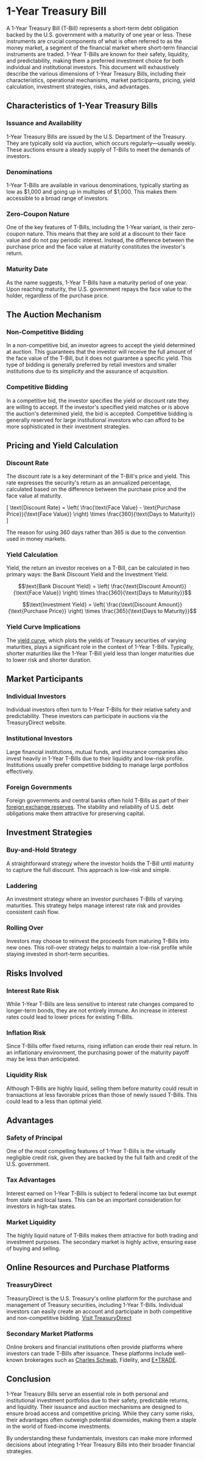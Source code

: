 # 1-Year Treasury Bill

A 1-Year Treasury Bill (T-Bill) represents a short-term debt obligation backed by the U.S. government with a maturity of one year or less. These instruments are crucial components of what is often referred to as the money market, a segment of the financial market where short-term financial instruments are traded. 1-Year T-Bills are known for their safety, liquidity, and predictability, making them a preferred investment choice for both individual and institutional investors. This document will exhaustively describe the various dimensions of 1-Year Treasury Bills, including their characteristics, operational mechanisms, market participants, pricing, yield calculation, investment strategies, risks, and advantages.

## Characteristics of 1-Year Treasury Bills

### Issuance and Availability
1-Year Treasury Bills are issued by the U.S. Department of the Treasury. They are typically sold via auction, which occurs regularly—usually weekly. These auctions ensure a steady supply of T-Bills to meet the demands of investors. 

### Denominations
1-Year T-Bills are available in various denominations, typically starting as low as $1,000 and going up in multiples of $1,000. This makes them accessible to a broad range of investors.

### Zero-Coupon Nature
One of the key features of T-Bills, including the 1-Year variant, is their zero-coupon nature. This means that they are sold at a discount to their face value and do not pay periodic interest. Instead, the difference between the purchase price and the face value at maturity constitutes the investor's return.

### Maturity Date
As the name suggests, 1-Year T-Bills have a maturity period of one year. Upon reaching maturity, the U.S. government repays the face value to the holder, regardless of the purchase price.

## The Auction Mechanism

### Non-Competitive Bidding
In a non-competitive bid, an investor agrees to accept the yield determined at auction. This guarantees that the investor will receive the full amount of the face value of the T-Bill, but it does not guarantee a specific yield. This type of bidding is generally preferred by retail investors and smaller institutions due to its simplicity and the assurance of acquisition.

### Competitive Bidding
In a competitive bid, the investor specifies the yield or discount rate they are willing to accept. If the investor's specified yield matches or is above the auction's determined yield, the bid is accepted. Competitive bidding is generally reserved for large institutional investors who can afford to be more sophisticated in their investment strategies.

## Pricing and Yield Calculation

### Discount Rate
The discount rate is a key determinant of the T-Bill's price and yield. This rate expresses the security's return as an annualized percentage, calculated based on the difference between the purchase price and the face value at maturity.

\[ \text{Discount Rate} = \left( \frac{\text{Face Value} - \text{Purchase Price}}{\text{Face Value}} \right) \times \frac{360}{\text{Days to Maturity}} \]

The reason for using 360 days rather than 365 is due to the convention used in money markets.

### Yield Calculation
Yield, the return an investor receives on a T-Bill, can be calculated in two primary ways: the Bank Discount Yield and the Investment Yield.

```math
\text{Bank Discount Yield} = \left( \frac{\text{Discount Amount}}{\text{Face Value}} \right) \times \frac{360}{\text{Days to Maturity}}
```

```math
\text{Investment Yield} = \left( \frac{\text{Discount Amount}}{\text{Purchase Price}} \right) \times \frac{365}{\text{Days to Maturity}}
```

### Yield Curve Implications
The [yield curve](../y/yield_curve.md), which plots the yields of Treasury securities of varying maturities, plays a significant role in the context of 1-Year T-Bills. Typically, shorter maturities like the 1-Year T-Bill yield less than longer maturities due to lower risk and shorter duration.

## Market Participants

### Individual Investors
Individual investors often turn to 1-Year T-Bills for their relative safety and predictability. These investors can participate in auctions via the TreasuryDirect website.

### Institutional Investors
Large financial institutions, mutual funds, and insurance companies also invest heavily in 1-Year T-Bills due to their liquidity and low-risk profile. Institutions usually prefer competitive bidding to manage large portfolios effectively.

### Foreign Governments
Foreign governments and central banks often hold T-Bills as part of their [foreign exchange reserves](../f/foreign_exchange_reserves.md). The stability and reliability of U.S. debt obligations make them attractive for preserving capital.

## Investment Strategies

### Buy-and-Hold Strategy
A straightforward strategy where the investor holds the T-Bill until maturity to capture the full discount. This approach is low-risk and simple.

### Laddering
An investment strategy where an investor purchases T-Bills of varying maturities. This strategy helps manage interest rate risk and provides consistent cash flow.

### Rolling Over
Investors may choose to reinvest the proceeds from maturing T-Bills into new ones. This roll-over strategy helps to maintain a low-risk profile while staying invested in short-term securities.

## Risks Involved

### Interest Rate Risk
While 1-Year T-Bills are less sensitive to interest rate changes compared to longer-term bonds, they are not entirely immune. An increase in interest rates could lead to lower prices for existing T-Bills.

### Inflation Risk
Since T-Bills offer fixed returns, rising inflation can erode their real return. In an inflationary environment, the purchasing power of the maturity payoff may be less than anticipated.

### Liquidity Risk
Although T-Bills are highly liquid, selling them before maturity could result in transactions at less favorable prices than those of newly issued T-Bills. This could lead to a less than optimal yield.

## Advantages

### Safety of Principal
One of the most compelling features of 1-Year T-Bills is the virtually negligible credit risk, given they are backed by the full faith and credit of the U.S. government. 

### Tax Advantages
Interest earned on 1-Year T-Bills is subject to federal income tax but exempt from state and local taxes. This can be an important consideration for investors in high-tax states.

### Market Liquidity
The highly liquid nature of T-Bills makes them attractive for both trading and investment purposes. The secondary market is highly active, ensuring ease of buying and selling.

## Online Resources and Purchase Platforms

### TreasuryDirect
TreasuryDirect is the U.S. Treasury's online platform for the purchase and management of Treasury securities, including 1-Year T-Bills. Individual investors can easily create an account and participate in both competitive and non-competitive bidding.
[Visit TreasuryDirect](https://www.treasurydirect.gov/)

### Secondary Market Platforms
Online brokers and financial institutions often provide platforms where investors can trade T-Bills after issuance. These platforms include well-known brokerages such as [Charles Schwab](../c/charles_schwab.md), Fidelity, and [E*TRADE](../e/e_trade.md).

## Conclusion

1-Year Treasury Bills serve an essential role in both personal and institutional investment portfolios due to their safety, predictable returns, and liquidity. Their issuance and auction mechanisms are designed to ensure broad access and competitive pricing. While they carry some risks, their advantages often outweigh potential downsides, making them a staple in the world of fixed-income investments.

By understanding these fundamentals, investors can make more informed decisions about integrating 1-Year Treasury Bills into their broader financial strategies.